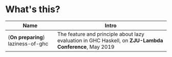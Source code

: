 # What's this?

| Name                               | Intro                                                        |
| ---------------------------------- | ------------------------------------------------------------ |
| (**On preparing**) laziness-of-ghc | The feature and principle about lazy evaluation in GHC Haskell, on **ZJU-Lambda Conference**, May 2019 |
